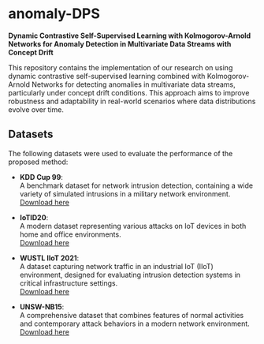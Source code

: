 
# anomaly-DPS  
**Dynamic Contrastive Self-Supervised Learning with Kolmogorov-Arnold Networks for Anomaly Detection in Multivariate Data Streams with Concept Drift**

This repository contains the implementation of our research on using dynamic contrastive self-supervised learning combined with Kolmogorov-Arnold Networks for detecting anomalies in multivariate data streams, particularly under concept drift conditions. This approach aims to improve robustness and adaptability in real-world scenarios where data distributions evolve over time.

## Datasets

The following datasets were used to evaluate the performance of the proposed method:

- **KDD Cup 99**:  
  A benchmark dataset for network intrusion detection, containing a wide variety of simulated intrusions in a military network environment.  
  [Download here](https://kdd.ics.uci.edu/databases/kddcup99/kddcup99.html)

- **IoTID20**:  
  A modern dataset representing various attacks on IoT devices in both home and office environments.  
  [Download here](https://www.kaggle.com/datasets/rohulaminlabid/iotid20-dataset)

- **WUSTL IIoT 2021**:  
  A dataset capturing network traffic in an industrial IoT (IIoT) environment, designed for evaluating intrusion detection systems in critical infrastructure settings.  
  [Download here](https://ieee-dataport.org/documents/wustl-iiot-2021)

- **UNSW-NB15**:  
  A comprehensive dataset that combines features of normal activities and contemporary attack behaviors in a modern network environment.  
  [Download here](https://unsw-my.sharepoint.com/personal/z5025758_ad_unsw_edu_au/_layouts/15/onedrive.aspx?id=%2Fpersonal%2Fz5025758%5Fad%5Funsw%5Fedu%5Fau%2FDocuments%2FUNSW%2DNB15%20dataset&ga=1)

